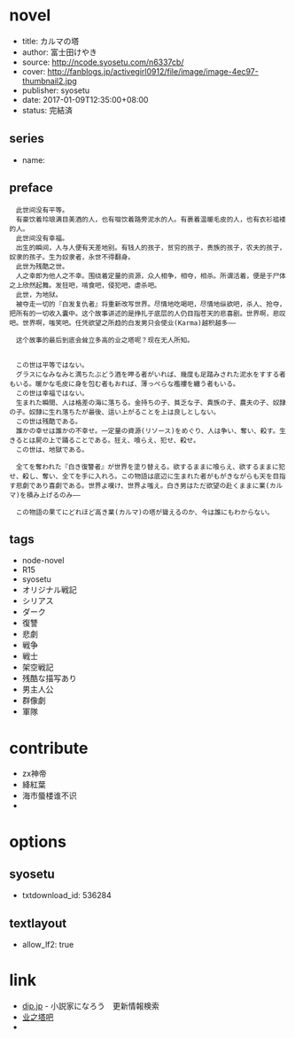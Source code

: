 # novel

- title: カルマの塔
- author: 富士田けやき
- source: http://ncode.syosetu.com/n6337cb/
- cover: http://fanblogs.jp/activegirl0912/file/image/image-4ec97-thumbnail2.jpg
- publisher: syosetu
- date: 2017-01-09T12:35:00+08:00
- status: 完結済

## series

- name:

## preface


```
　此世间没有平等。  
　有豪饮着玲琅满目美酒的人，也有啜饮着路旁泥水的人。有裹着温暖毛皮的人，也有衣衫褴褛的人。  
　此世间没有幸福。  
　出生的瞬间，人与人便有天差地别。有钱人的孩子，贫穷的孩子，贵族的孩子，农夫的孩子，奴隶的孩子。生为奴隶者，永世不得翻身。  
　此世为残酷之世。  
　人之幸即为他人之不幸。围绕着定量的资源，众人相争，相夺，相杀。所谓活着，便是于尸体之上欣然起舞。发狂吧，啃食吧，侵犯吧，虐杀吧。  
　此世，为地狱。  
　被夺走一切的『白发复仇者』将重新改写世界。尽情地吃喝吧，尽情地纵欲吧，杀人、抢夺，把所有的一切收入囊中。这个故事讲述的是挣扎于底层的人仍目指苍天的悲喜剧。世界啊，悲叹吧。世界啊，嗤笑吧。任凭欲望之所趋的白发男只会使业(Karma)越积越多――  

　这个故事的最后到底会耸立多高的业之塔呢？现在无人所知。


　この世は平等ではない。
　グラスになみなみと満ちたぶどう酒を呷る者がいれば、幾度も足踏みされた泥水をすする者もいる。暖かな毛皮に身を包む者もおれば、薄っぺらな襤褸を纏う者もいる。
　この世は幸福ではない。
　生まれた瞬間、人は格差の海に落ちる。金持ちの子、貧乏な子、貴族の子、農夫の子、奴隷の子。奴隷に生れ落ちたが最後、這い上がることを上は良しとしない。
　この世は残酷である。
　誰かの幸せは誰かの不幸せ。一定量の資源(リソース)をめぐり、人は争い、奪い、殺す。生きるとは屍の上で踊ることである。狂え、喰らえ、犯せ、殺せ。
　この世は、地獄である。

　全てを奪われた『白き復讐者』が世界を塗り替える。欲するままに喰らえ、欲するままに犯せ、殺し、奪い、全てを手に入れろ。この物語は底辺に生まれた者がもがきながらも天を目指す悲劇であり喜劇である。世界よ嘆け、世界よ嗤え。白き男はただ欲望の赴くままに業(カルマ)を積み上げるのみ――

　この物語の果てにどれほど高き業(カルマ)の塔が聳えるのか、今は誰にもわからない。
```

## tags

- node-novel
- R15
- syosetu
- オリジナル戦記
- シリアス
- ダーク
- 復讐
- 悲劇
- 戦争
- 戦士
- 架空戦記
- 残酷な描写あり
- 男主人公
- 群像劇
- 軍隊

# contribute

- zx神帝
- 絳紅葉
- 海市蜃楼谁不识
- 

# options

## syosetu

- txtdownload_id: 536284

## textlayout

- allow_lf2: true

# link

- [dip.jp](https://narou.dip.jp/search.php?text=n6337cb&novel=all&genre=all&new_genre=all&length=0&down=0&up=100) - 小説家になろう　更新情報検索
- [业之塔吧](https://tieba.baidu.com/f?kw=%E4%B8%9A%E4%B9%8B%E5%A1%94&ie=utf-8 "")
- 
